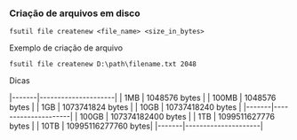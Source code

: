 ### Criação de arquivos em disco

```batch
fsutil file createnew <file_name> <size_in_bytes>
```
Exemplo de criação de arquivo

```batch
fsutil file createnew D:\path\filename.txt 2048
```

Dicas 

|-------|---------------------|
| 1MB   | 1048576 bytes       |
| 100MB | 1048576 bytes       |
| 1GB   | 1073741824 bytes    |
| 10GB  | 10737418240 bytes   |
|-------|---------------------|
| 100GB | 107374182400 bytes  |
| 1TB   | 1099511627776 bytes |
| 10TB  | 10995116277760 bytes|
|-------|---------------------|

